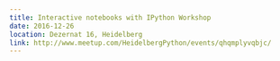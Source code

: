 ```yaml
---
title: Interactive notebooks with IPython Workshop
date: 2016-12-26
location: Dezernat 16, Heidelberg
link: http://www.meetup.com/HeidelbergPython/events/qhqmplyvqbjc/
---
```

